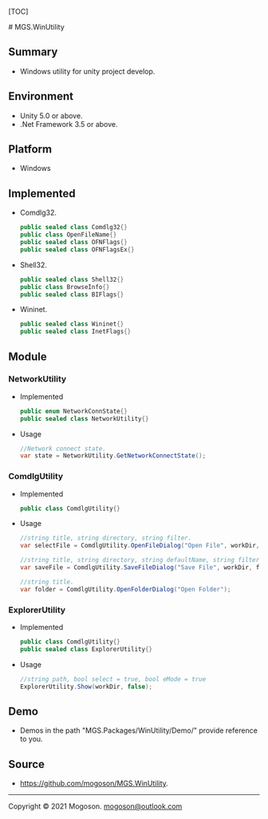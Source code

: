 [TOC]

﻿# MGS.WinUtility

## Summary

- Windows utility for unity project develop.

## Environment

- Unity 5.0 or above.
- .Net Framework 3.5 or above.

## Platform

- Windows

## Implemented

- Comdlg32.

  ```C#
  public sealed class Comdlg32{}
  public class OpenFileName{}
  public sealed class OFNFlags{}
  public sealed class OFNFlagsEx{}
  ```

- Shell32.

  ```C#
  public sealed class Shell32{}
  public class BrowseInfo{}
  public sealed class BIFlags{}
  ```

- Wininet.

  ```C#
  public sealed class Wininet{}
  public sealed class InetFlags{}
  ```


## Module

### NetworkUtility

- Implemented

  ```C#
  public enum NetworkConnState{}
  public sealed class NetworkUtility{}
  ```

- Usage

  ```C#
  //Network connect state.
  var state = NetworkUtility.GetNetworkConnectState();
  ```

### ComdlgUtility

- Implemented

  ```C#
  public class ComdlgUtility{}
  ```

- Usage

  ```C#
  //string title, string directory, string filter.
  var selectFile = ComdlgUtility.OpenFileDialog("Open File", workDir, "Text(*.txt)\0*.txt");
  
  //string title, string directory, string defaultName, string filter.
  var saveFile = ComdlgUtility.SaveFileDialog("Save File", workDir, fileName, "Text(*.txt)\0*.txt");
  
  //string title.
  var folder = ComdlgUtility.OpenFolderDialog("Open Folder");
  ```

### ExplorerUtility

- Implemented

  ```C#
  public class ComdlgUtility{}
  public sealed class ExplorerUtility{}
  ```

- Usage

  ```C#
  //string path, bool select = true, bool eMode = true
  ExplorerUtility.Show(workDir, false);
  ```

## Demo

- Demos in the path "MGS.Packages/WinUtility/Demo/" provide reference to you.

## Source

- https://github.com/mogoson/MGS.WinUtility.

------

Copyright © 2021 Mogoson.	mogoson@outlook.com